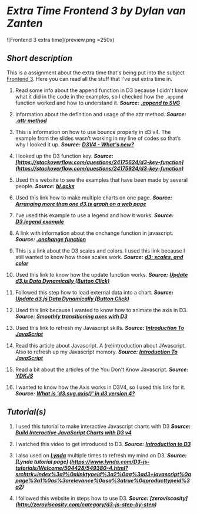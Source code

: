 # ***Extra Time Frontend 3 by Dylan van Zanten***
![Frontend 3 extra time](preview.png =250x)

## ***Short description***
This is a assignment about the extra time that's being put into the subject [Frontend 3](https://github.com/cmda-fe3/course-17-18). Here you can read all the stuff that I've put extra time in.

1. Read some info about the append function in D3 because I didn't know what it did in the code in the examples, so I checked how the `.append` function worked and how to understand it.
___Source:___ ___[.append to SVG](https://www.dashingd3js.com/adding-an-svg-element)___

2. Information about the definition and usage of the attr method.
___Source:___ ___[.attr method](http://api.jquery.com/attr/)___ 

3. This is information on how to use bounce properly in d3 v4. The example from the slides wasn’t working in my line of codes so that’s why I looked it up.
___Source:___ ___[D3V4 - What's new?](https://iros.github.io/d3-v4-whats-new/#1)___

4. I looked up the D3 function key.
___Source:___ ___[https://stackoverflow.com/questions/24175624/d3-key-function](https://stackoverflow.com/questions/24175624/d3-key-function)___

5. Used this website to see the examples that have been made by several people.
___Source:___ ___[bl.ocks](https://bl.ocks.org/mbostock)___

6. Used this link how to make multiple charts on one page.
___Source:___ ___[Arranging more than one d3.js graph on a web page](http://www.d3noob.org/2013/07/arranging-more-than-one-d3js-graph-on.html)___ 

7. I've used this example to use a legend and how it works.
___Source:___ ___[D3.legend example](http://bl.ocks.org/ZJONSSON/3918369)___ 

8. A link with information about the onchange function in javascript.
___Source:___ ___[.onchange function](https://www.w3schools.com/jsref/event_onchange.asp)___ 

9. This is a link about the D3 scales and colors. I used this link because I still wanted to know how those scales work.
___Source:___ ___[d3: scales, and color](http://www.jeromecukier.net/blog/2011/08/11/d3-scales-and-color/)___ 

10. Used this link to know how the update function works.
___Source:___ ___[Update d3.js Data Dynamically (Button Click)](http://www.d3noob.org/2013/02/update-d3js-data-dynamically-button.html)___ 

11. Followed this step how to load external data into a chart. 
___Source:___ ___[Update d3.js Data Dynamically (Button Click)](http://zeroviscosity.com/d3-js-step-by-step/step-4-loading-external-data)___ 

12. Used this link because I wanted to know how to animate the axis in D3.
___Source:___ ___[Smoothly transitioning axes with D3](http://davidbanks.co.nz/post/transition-d3-axes)___ 

13. Used this link to refresh my Javascript skills.
___Source:___ ___[Introduction To JavaScript](https://www.codecademy.com/learn/introduction-to-javascript)___ 

14. Read this article about Javascript. A (re)introduction about JAvascript. Also to refresh up my Javascript memory.
___Source:___ ___[Introduction To JavaScript](https://developer.mozilla.org/nl/docs/Web/JavaScript/A_re-introduction_to_JavaScript)___ 

15. Read a bit about the articles of the You Don't Know Javascript.
___Source:___ ___[YDKJS](https://github.com/getify/You-Dont-Know-JS)___ 

16. I wanted to know how the Axis works in D3V4, so I used this link for it.
___Source:___ ___[What is 'd3.svg.axis()' in d3 version 4?](https://stackoverflow.com/questions/40465283/what-is-d3-svg-axis-in-d3-version-4)___ 

## ***Tutorial(s)***

1. I used this tutorial to make interactive Javascript charts with D3
___Source:___ ___[Build Interactive JavaScript Charts with D3 v4](https://egghead.io/courses/build-interactive-javascript-charts-with-d3-v4)___

2. I watched this video to get introduced to D3.
___Source:___ ___[Introduction to D3](https://www.youtube.com/watch?v=8jvoTV54nXw)___

3. I also used on ___[Lynda](https://www.lynda.com/)___ multiple times to refresh my mind on D3.
___Source:___ ___[Lynda tutorial page] (https://www.lynda.com/D3-js-tutorials/Welcome/504428/549380-4.html?srchtrk=index%3a1%0alinktypeid%3a2%0aq%3ad3+javascript%0apage%3a1%0as%3arelevance%0asa%3atrue%0aproducttypeid%3a2)___

4. I followed this website in steps how to use D3.
___Source:___ ___[zeroviscosity] (http://zeroviscosity.com/category/d3-js-step-by-step)___
